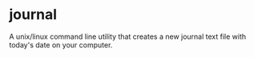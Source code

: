 # journal
A unix/linux command line utility that creates a new journal text file with today's date on your computer.
